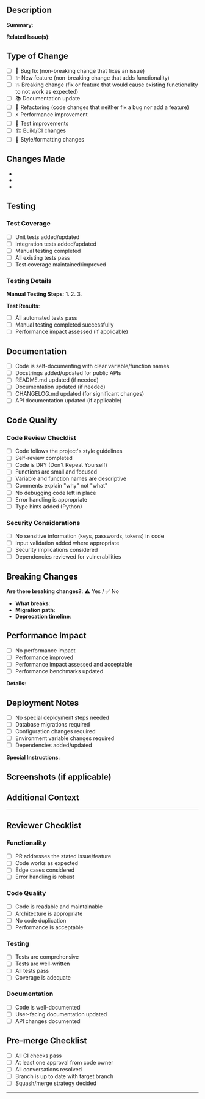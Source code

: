 ## Description

<!-- 
Provide a clear and concise description of your changes.
Link to any related issues using "Closes #123" or "Fixes #123".
-->

**Summary**: 

**Related Issue(s)**: 

## Type of Change

<!-- Check all that apply -->

- [ ] 🐛 Bug fix (non-breaking change that fixes an issue)
- [ ] ✨ New feature (non-breaking change that adds functionality)
- [ ] 💥 Breaking change (fix or feature that would cause existing functionality to not work as expected)
- [ ] 📚 Documentation update
- [ ] 🔧 Refactoring (code changes that neither fix a bug nor add a feature)
- [ ] ⚡ Performance improvement
- [ ] 🧪 Test improvements
- [ ] 🏗️ Build/CI changes
- [ ] 🎨 Style/formatting changes

## Changes Made

<!-- Describe the specific changes you made -->

- 
- 
- 

## Testing

### Test Coverage

<!-- Check all that apply -->

- [ ] Unit tests added/updated
- [ ] Integration tests added/updated
- [ ] Manual testing completed
- [ ] All existing tests pass
- [ ] Test coverage maintained/improved

### Testing Details

<!-- Describe how you tested your changes -->

**Manual Testing Steps**:
1. 
2. 
3. 

**Test Results**:
- [ ] All automated tests pass
- [ ] Manual testing completed successfully
- [ ] Performance impact assessed (if applicable)

## Documentation

<!-- Check all that apply -->

- [ ] Code is self-documenting with clear variable/function names
- [ ] Docstrings added/updated for public APIs
- [ ] README.md updated (if needed)
- [ ] Documentation updated (if needed)
- [ ] CHANGELOG.md updated (for significant changes)
- [ ] API documentation updated (if applicable)

## Code Quality

### Code Review Checklist

- [ ] Code follows the project's style guidelines
- [ ] Self-review completed
- [ ] Code is DRY (Don't Repeat Yourself)
- [ ] Functions are small and focused
- [ ] Variable and function names are descriptive
- [ ] Comments explain "why" not "what"
- [ ] No debugging code left in place
- [ ] Error handling is appropriate
- [ ] Type hints added (Python)

### Security Considerations

- [ ] No sensitive information (keys, passwords, tokens) in code
- [ ] Input validation added where appropriate
- [ ] Security implications considered
- [ ] Dependencies reviewed for vulnerabilities

## Breaking Changes

<!-- If this PR includes breaking changes, describe them here -->

**Are there breaking changes?**: ⚠️ Yes / ✅ No

<!-- If yes, describe: -->
- **What breaks**: 
- **Migration path**: 
- **Deprecation timeline**: 

## Performance Impact

<!-- Describe any performance implications -->

- [ ] No performance impact
- [ ] Performance improved
- [ ] Performance impact assessed and acceptable
- [ ] Performance benchmarks updated

**Details**: 

## Deployment Notes

<!-- Any special deployment considerations -->

- [ ] No special deployment steps needed
- [ ] Database migrations required
- [ ] Configuration changes required
- [ ] Environment variable changes required
- [ ] Dependencies added/updated

**Special Instructions**: 

## Screenshots (if applicable)

<!-- Add screenshots for UI changes or visual improvements -->

## Additional Context

<!-- Add any other context, concerns, or notes for reviewers -->

---

## Reviewer Checklist

<!-- For reviewers to check during code review -->

### Functionality
- [ ] PR addresses the stated issue/feature
- [ ] Code works as expected
- [ ] Edge cases considered
- [ ] Error handling is robust

### Code Quality
- [ ] Code is readable and maintainable
- [ ] Architecture is appropriate
- [ ] No code duplication
- [ ] Performance is acceptable

### Testing
- [ ] Tests are comprehensive
- [ ] Tests are well-written
- [ ] All tests pass
- [ ] Coverage is adequate

### Documentation
- [ ] Code is well-documented
- [ ] User-facing documentation updated
- [ ] API changes documented

## Pre-merge Checklist

<!-- Complete before merging -->

- [ ] All CI checks pass
- [ ] At least one approval from code owner
- [ ] All conversations resolved
- [ ] Branch is up to date with target branch
- [ ] Squash/merge strategy decided

---

<!-- 
Thanks for contributing to dev-agents! 🚀
Your pull request will be reviewed by the maintainers soon.
-->
